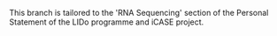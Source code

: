 This branch is tailored to the 'RNA Sequencing' section of the Personal Statement of the LIDo programme and iCASE project.
